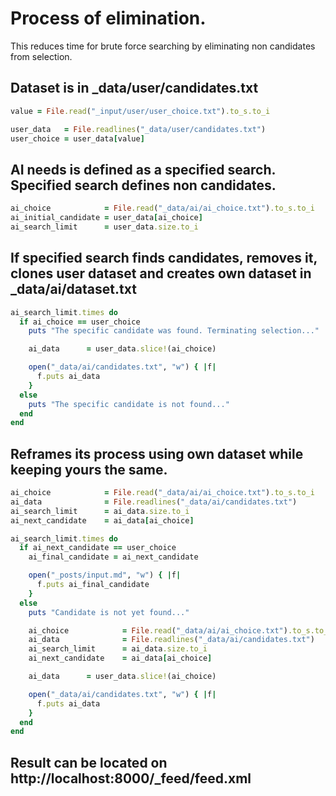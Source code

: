 # Process of elimination.
This reduces time for brute force searching by eliminating non candidates from selection.

## Dataset is in _data/user/candidates.txt
~~~ruby
value = File.read("_input/user/user_choice.txt").to_s.to_i

user_data   = File.readlines("_data/user/candidates.txt")
user_choice = user_data[value]
~~~

## AI needs is defined as a specified search. Specified search defines non candidates.
~~~ruby
ai_choice            = File.read("_data/ai/ai_choice.txt").to_s.to_i
ai_initial_candidate = user_data[ai_choice]
ai_search_limit      = user_data.size.to_i
~~~

## If specified search finds candidates, removes it, clones user dataset and creates own dataset in _data/ai/dataset.txt
~~~ruby
ai_search_limit.times do
  if ai_choice == user_choice
    puts "The specific candidate was found. Terminating selection..."

    ai_data      = user_data.slice!(ai_choice)

    open("_data/ai/candidates.txt", "w") { |f|
      f.puts ai_data
    }
  else
    puts "The specific candidate is not found..."
  end
end
~~~

## Reframes its process using own dataset while keeping yours the same.
~~~ruby
ai_choice            = File.read("_data/ai/ai_choice.txt").to_s.to_i
ai_data              = File.readlines("_data/ai/candidates.txt")
ai_search_limit      = ai_data.size.to_i
ai_next_candidate    = ai_data[ai_choice]

ai_search_limit.times do
  if ai_next_candidate == user_choice
    ai_final_candidate = ai_next_candidate

    open("_posts/input.md", "w") { |f|
      f.puts ai_final_candidate
    }
  else
    puts "Candidate is not yet found..."

    ai_choice            = File.read("_data/ai/ai_choice.txt").to_s.to_i
    ai_data              = File.readlines("_data/ai/candidates.txt")
    ai_search_limit      = ai_data.size.to_i
    ai_next_candidate    = ai_data[ai_choice]

    ai_data      = user_data.slice!(ai_choice)

    open("_data/ai/candidates.txt", "w") { |f|
      f.puts ai_data
    }
  end
end
~~~

## Result can be located on http://localhost:8000/_feed/feed.xml
